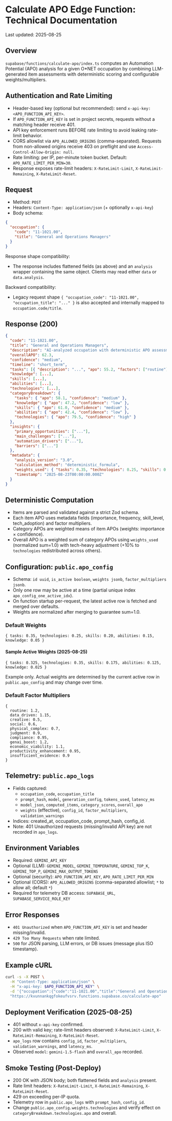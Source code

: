 # Calculate APO Edge Function: Technical Documentation

Last updated: 2025-08-25

## Overview
`supabase/functions/calculate-apo/index.ts` computes an Automation Potential (APO) analysis for a given O*NET occupation by combining LLM-generated item assessments with deterministic scoring and configurable weights/multipliers.

## Authentication and Rate Limiting
- Header-based key (optional but recommended): send `x-api-key: <APO_FUNCTION_API_KEY>`.
- If `APO_FUNCTION_API_KEY` is set in project secrets, requests without a matching header receive 401.
- API key enforcement runs BEFORE rate limiting to avoid leaking rate-limit behavior.
- CORS allowlist via `APO_ALLOWED_ORIGINS` (comma-separated). Requests from non-allowed origins receive 403 on preflight and use `Access-Control-Allow-Origin: null`.
- Rate limiting: per IP, per-minute token bucket. Default: `APO_RATE_LIMIT_PER_MIN=30`.
- Response exposes rate-limit headers: `X-RateLimit-Limit`, `X-RateLimit-Remaining`, `X-RateLimit-Reset`.

## Request
- Method: `POST`
- Headers: `Content-Type: application/json` (+ optionally `x-api-key`)
- Body schema:
```json
{
  "occupation": {
    "code": "11-1021.00",
    "title": "General and Operations Managers"
  }
}
```

Response shape compatibility:
- The response includes flattened fields (as above) and an `analysis` wrapper containing the same object. Clients may read either `data` or `data.analysis`.

Backward compatibility:
- Legacy request shape `{ "occupation_code": "11-1021.00", "occupation_title": "..." }` is also accepted and internally mapped to `occupation.code/title`.

## Response (200)
```json
{
  "code": "11-1021.00",
  "title": "General and Operations Managers",
  "description": "AI-analyzed occupation with deterministic APO assessment using research-driven methodology.",
  "overallAPO": 62.3,
  "confidence": "medium",
  "timeline": "short_term",
  "tasks": [{ "description": "...", "apo": 55.2, "factors": ["routine"], "timeline": "unknown" }],
  "knowledge": [...],
  "skills": [...],
  "abilities": [...],
  "technologies": [...],
  "categoryBreakdown": {
    "tasks": { "apo": 58.1, "confidence": "medium" },
    "knowledge": { "apo": 47.2, "confidence": "low" },
    "skills": { "apo": 61.0, "confidence": "medium" },
    "abilities": { "apo": 42.4, "confidence": "low" },
    "technologies": { "apo": 79.5, "confidence": "high" }
  },
  "insights": {
    "primary_opportunities": ["..."],
    "main_challenges": ["..."],
    "automation_drivers": ["..."],
    "barriers": ["..."]
  },
  "metadata": {
    "analysis_version": "3.0",
    "calculation_method": "deterministic_formula",
    "weights_used": { "tasks": 0.35, "technologies": 0.25, "skills": 0.2, "abilities": 0.15, "knowledge": 0.05 },
    "timestamp": "2025-08-23T00:00:00.000Z"
  }
}
```

## Deterministic Computation
- Items are parsed and validated against a strict Zod schema.
- Each item APO uses metadata fields (importance, frequency, skill_level, tech_adoption) and factor multipliers.
- Category APOs are weighted means of item APOs (weights: importance × confidence).
- Overall APO is a weighted sum of category APOs using `weights_used` (normalized sum=1.0) with tech-heavy adjustment (+10% to `technologies` redistributed across others).

## Configuration: `public.apo_config`
- Schema: `id uuid`, `is_active boolean`, `weights jsonb`, `factor_multipliers jsonb`.
- Only one row may be active at a time (partial unique index `apo_config_one_active_idx`).
- On function startup per-request, the latest active row is fetched and merged over defaults.
- Weights are normalized after merging to guarantee sum=1.0.

### Default Weights
```
{ tasks: 0.35, technologies: 0.25, skills: 0.20, abilities: 0.15, knowledge: 0.05 }
```

#### Sample Active Weights (2025-08-25)
```
{ tasks: 0.325, technologies: 0.35, skills: 0.175, abilities: 0.125, knowledge: 0.025 }
```
Example only. Actual weights are determined by the current active row in `public.apo_config` and may change over time.

### Default Factor Multipliers
```
{
  routine: 1.2,
  data_driven: 1.15,
  creative: 0.5,
  social: 0.6,
  physical_complex: 0.7,
  judgment: 0.9,
  compliance: 0.95,
  genai_boost: 1.2,
  economic_viability: 1.1,
  productivity_enhancement: 0.95,
  insufficient_evidence: 0.9
}
```

## Telemetry: `public.apo_logs`
- Fields captured:
  - `occupation_code`, `occupation_title`
  - `prompt_hash`, `model`, `generation_config`, `tokens_used`, `latency_ms`
  - `model_json`, `computed_items`, `category_scores`, `overall_apo`
  - `weights` (effective), `config_id`, `factor_multipliers`, `validation_warnings`
- Indices: created_at, occupation_code, prompt_hash, config_id.
 - Note: 401 Unauthorized requests (missing/invalid API key) are not recorded in `apo_logs`.

## Environment Variables
- Required: `GEMINI_API_KEY`
- Optional (LLM): `GEMINI_MODEL`, `GEMINI_TEMPERATURE`, `GEMINI_TOP_K`, `GEMINI_TOP_P`, `GEMINI_MAX_OUTPUT_TOKENS`
- Optional (security): `APO_FUNCTION_API_KEY`, `APO_RATE_LIMIT_PER_MIN`
- Optional (CORS): `APO_ALLOWED_ORIGINS` (comma-separated allowlist; `*` to allow all; default `*`)
- Required for telemetry DB access: `SUPABASE_URL`, `SUPABASE_SERVICE_ROLE_KEY`

## Error Responses
- `401 Unauthorized` when `APO_FUNCTION_API_KEY` is set and header missing/invalid.
- `429 Too Many Requests` when rate limited.
- `500` for JSON parsing, LLM errors, or DB issues (message plus ISO timestamp).

## Example cURL
```bash
curl -s -X POST \
  -H "Content-Type: application/json" \
  -H "x-api-key: $APO_FUNCTION_API_KEY" \
  -d '{"occupation":{"code":"11-1021.00","title":"General and Operations Managers"}}' \
  "https://kvunnankqgfokeufvsrv.functions.supabase.co/calculate-apo"
```

## Deployment Verification (2025-08-25)
- 401 without `x-api-key` confirmed.
- 200 with valid key; rate-limit headers observed: `X-RateLimit-Limit`, `X-RateLimit-Remaining`, `X-RateLimit-Reset`.
- `apo_logs` row contains `config_id`, `factor_multipliers`, `validation_warnings`, and `latency_ms`.
- Observed `model`: `gemini-1.5-flash` and `overall_apo` recorded.

## Smoke Testing (Post-Deploy)
- 200 OK with JSON body; both flattened fields and `analysis` present.
- Rate limit headers: `X-RateLimit-Limit`, `X-RateLimit-Remaining`, `X-RateLimit-Reset`.
- 429 on exceeding per-IP quota.
- Telemetry row in `public.apo_logs` with `prompt_hash`, `config_id`.
- Change `public.apo_config.weights.technologies` and verify effect on `categoryBreakdown.technologies.apo` and overall.
